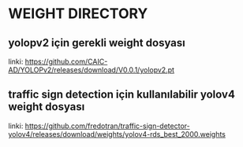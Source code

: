 # WEIGHT DIRECTORY

## yolopv2 için gerekli weight dosyası
linki: https://github.com/CAIC-AD/YOLOPv2/releases/download/V0.0.1/yolopv2.pt

## traffic sign detection için kullanılabilir yolov4 weight dosyası
linki: https://github.com/fredotran/traffic-sign-detector-yolov4/releases/download/weights/yolov4-rds_best_2000.weights
